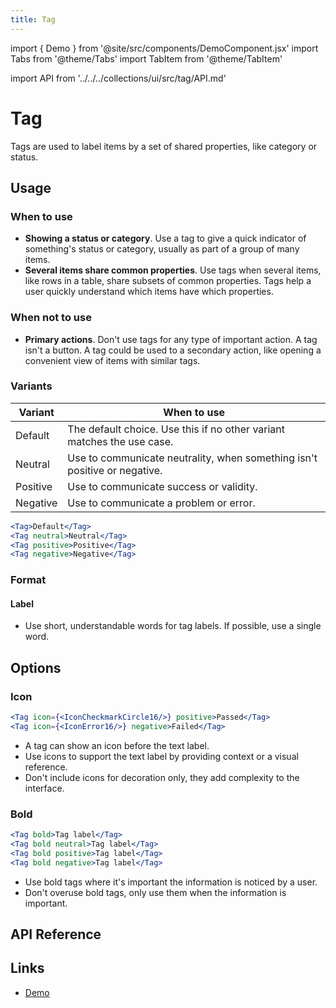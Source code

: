 ```yaml
---
title: Tag
---
```


import { Demo } from '@site/src/components/DemoComponent.jsx'
import Tabs from '@theme/Tabs'
import TabItem from '@theme/TabItem'

import API from '../../../collections/ui/src/tag/API.md'

# Tag

Tags are used to label items by a set of shared properties, like category or status.

<Demo
    path="tag--default"
    height="120px"
/>

## Usage

### When to use

-   **Showing a status or category**. Use a tag to give a quick indicator of something's status or category, usually as part of a group of many items.
-   **Several items share common properties**. Use tags when several items, like rows in a table, share subsets of common properties. Tags help a user quickly understand which items have which properties.

### When not to use

-   **Primary actions**. Don't use tags for any type of important action. A tag isn't a button. A tag could be used to a secondary action, like opening a convenient view of items with similar tags.

### Variants

| Variant  | When to use                                                               |
| -------- | ------------------------------------------------------------------------- |
| Default  | The default choice. Use this if no other variant matches the use case.    |
| Neutral  | Use to communicate neutrality, when something isn't positive or negative. |
| Positive | Use to communicate success or validity.                                   |
| Negative | Use to communicate a problem or error.                                    |

<Tabs>
    <TabItem value="Default" label="Default">
        <Demo
            path="tag--default"
            height="120px"
        />
    </TabItem>
    <TabItem value="Neutral" label="Neutral">
        <Demo
            path="tag--neutral"
            height="120px"
        />
    </TabItem>
    <TabItem value="Positive" label="Positive">
        <Demo
            path="tag--positive"
            height="120px"
        />
    </TabItem>
    <TabItem value="Negative" label="Negative">
        <Demo
            path="tag--negative"
            height="120px"
        />
    </TabItem>
</Tabs>

```jsx
<Tag>Default</Tag>
<Tag neutral>Neutral</Tag>
<Tag positive>Positive</Tag>
<Tag negative>Negative</Tag>
```

### Format

#### Label

-   Use short, understandable words for tag labels. If possible, use a single word.

## Options

### Icon

<Demo
    path="tag--with-large-icon"
    height="120px"
/>

```jsx
<Tag icon={<IconCheckmarkCircle16/>} positive>Passed</Tag>
<Tag icon={<IconError16/>} negative>Failed</Tag>
```

-   A tag can show an icon before the text label.
-   Use icons to support the text label by providing context or a visual reference.
-   Don't include icons for decoration only, they add complexity to the interface.

### Bold

<Tabs>
    <TabItem value="Default" label="Default">
        <Demo
            path="tag--bold"
            height="120px"
        />
    </TabItem>
    <TabItem value="Neutral" label="Neutral">
        <Demo
            path="tag--bold"
            height="120px"
            args="neutral:true"
        />
    </TabItem>
    <TabItem value="Positive" label="Positive">
        <Demo
            path="tag--bold"
            height="120px"
            args="positive:true"
        />
    </TabItem>
    <TabItem value="Negative" label="Negative">
        <Demo
            path="tag--bold"
            height="120px"
            args="negative:true"
        />
    </TabItem>
</Tabs>

```jsx
<Tag bold>Tag label</Tag>
<Tag bold neutral>Tag label</Tag>
<Tag bold positive>Tag label</Tag>
<Tag bold negative>Tag label</Tag>
```

-   Use bold tags where it's important the information is noticed by a user.
-   Don't overuse bold tags, only use them when the information is important.

## API Reference

<API />

## Links

-   <a href="/demo/?path=/story/tag--default" target="_blank">Demo</a>

